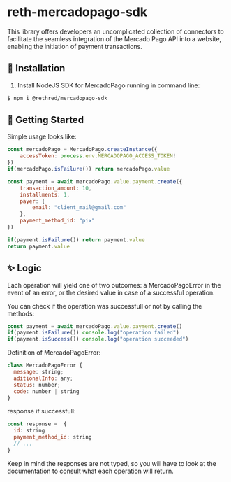 # reth-mercadopago-sdk

This library offers developers an uncomplicated collection of connectors to facilitate the seamless integration of the Mercado Pago API into a website, enabling the initiation of payment transactions.

## 📲 Installation 

1. Install NodeJS SDK for MercadoPago running in command line:
```sh
$ npm i @rethred/mercadopago-sdk
```


## 🌟 Getting Started

  Simple usage looks like:

```javascript
const mercadoPago = MercadoPago.createInstance({
    accessToken: process.env.MERCADOPAGO_ACCESS_TOKEN!
})
if(mercadoPago.isFailure()) return mercadoPago.value

const payment = await mercadoPago.value.payment.create({
    transaction_amount: 10,
    installments: 1,
    payer: {
        email: "client_mail@gmail.com"
    },
    payment_method_id: "pix"
})

if(payment.isFailure()) return payment.value
return payment.value
```

## ✨ Logic

  Each operation will yield one of two outcomes: a MercadoPagoError in the event of an error, or the desired value in case of a successful operation.

  You can check if the operation was successfull or not by calling the methods:
```javascript
const payment = await mercadoPago.value.payment.create()
if(payment.isFailure()) console.log("operation failed")
if(payment.isSuccess()) console.log("operation succeeded")
```
Definition of MercadoPagoError:
```javascript
class MercadoPagoError {
  message: string;
  aditionalInfo: any;
  status: number;
  code: number | string
}
```
response if successfull:
```javascript
const response =  {
  id: string
  payment_method_id: string
  // ...
}
```

  Keep in mind the responses are not typed, so you will have to look at the documentation to consult what each operation will return.

